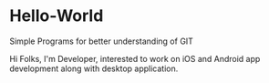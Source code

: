 # Hello-World
Simple Programs for better understanding of GIT

Hi Folks, I'm Developer, interested to work on iOS and Android app development along with desktop application.
